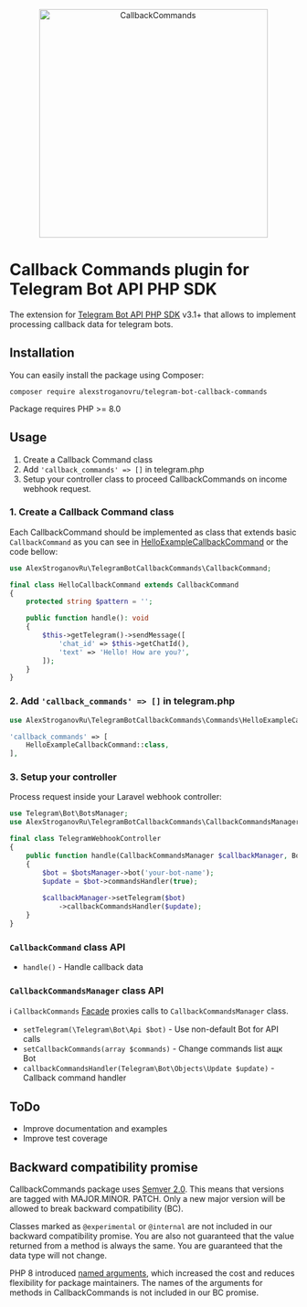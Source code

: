 <p align="center"><img src="#" alt="CallbackCommands" width="400"></p>

# Callback Commands plugin for Telegram Bot API PHP SDK

The extension for [Telegram Bot API PHP SDK](https://github.com/irazasyed/telegram-bot-sdk) v3.1+ that allows to
implement processing callback data for telegram bots.

## Installation

You can easily install the package using Composer:

```shell
composer require alexstroganovru/telegram-bot-callback-commands
```

Package requires PHP >= 8.0

## Usage

1. Create a Callback Command class
2. Add ```'callback_commands' => []``` in telegram.php
3. Setup your controller class to proceed CallbackCommands on income webhook request.

### 1. Create a Callback Command class

Each CallbackCommand should be implemented as class that extends basic `CallbackCommand` as you can see in
[HelloExampleCallbackCommand](https://github.com/alexstroganovru/telegram-bot-callback-data/blob/master/src/Commands/HelloExampleCallbackCommand.php)
or the code bellow:

```php
use AlexStroganovRu\TelegramBotCallbackCommands\CallbackCommand;

final class HelloCallbackCommand extends CallbackCommand
{
    protected string $pattern = '';

    public function handle(): void
    {
        $this->getTelegram()->sendMessage([
            'chat_id' => $this->getChatId(),
            'text' => 'Hello! How are you?',
        ]);
    }
}
```

### 2. Add ```'callback_commands' => []``` in telegram.php

```php
use AlexStroganovRu\TelegramBotCallbackCommands\Commands\HelloExampleCallbackCommand;

'callback_commands' => [
    HelloExampleCallbackCommand::class,
],
```

### 3. Setup your controller

Process request inside your Laravel webhook controller:

```php
use Telegram\Bot\BotsManager;
use AlexStroganovRu\TelegramBotCallbackCommands\CallbackCommandsManager;

final class TelegramWebhookController
{
    public function handle(CallbackCommandsManager $callbackManager, BotsManager $botsManager): void
    {
        $bot = $botsManager->bot('your-bot-name');
        $update = $bot->commandsHandler(true);
        
        $callbackManager->setTelegram($bot)
            ->callbackCommandsHandler($update);
    }
}
```

### `CallbackCommand` class API

- `handle()` - Handle callback data

### `CallbackCommandsManager` class API

ℹ️ `CallbackCommands` [Facade](https://laravel.com/docs/master/facades) proxies calls to `CallbackCommandsManager`
class.

- `setTelegram(\Telegram\Bot\Api $bot)` - Use non-default Bot for API calls
- `setCallbackCommands(array $commands)` - Change commands list ащк Bot
- `callbackCommandsHandler(Telegram\Bot\Objects\Update $update)` - Callback command handler

## ToDo

- Improve documentation and examples
- Improve test coverage

## Backward compatibility promise

CallbackCommands package uses [Semver 2.0](https://semver.org/). This means that versions are tagged with MAJOR.MINOR.
PATCH.
Only a new major version will be allowed to break backward compatibility (BC).

Classes marked as `@experimental` or `@internal` are not included in our backward compatibility promise.
You are also not guaranteed that the value returned from a method is always the same.
You are guaranteed that the data type will not change.

PHP 8 introduced [named arguments](https://wiki.php.net/rfc/named_params), which increased the cost and reduces
flexibility for package maintainers.
The names of the arguments for methods in CallbackCommands is not included in our BC promise.
